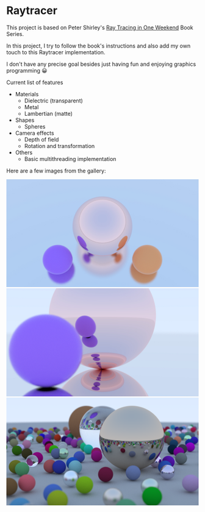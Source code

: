 # Raytracer

This project is based on Peter Shirley's [Ray Tracing in One Weekend](https://raytracing.github.io/) Book Series.

In this project, I try to follow the book's instructions and also add my own touch to this Raytracer implementation.

I don't have any precise goal besides just having fun and enjoying graphics programming 😀

Current list of features
- Materials
    - Dielectric (transparent)
    - Metal
    - Lambertian (matte)
- Shapes
    - Spheres
- Camera effects
    - Depth of field
    - Rotation and transformation
- Others
    - Basic multithreading implementation

Here are a few images from the gallery:

![](./Gallery/dual.jpg)
![](./Gallery/pink2.jpg)
![](./Gallery/final_render.png)
